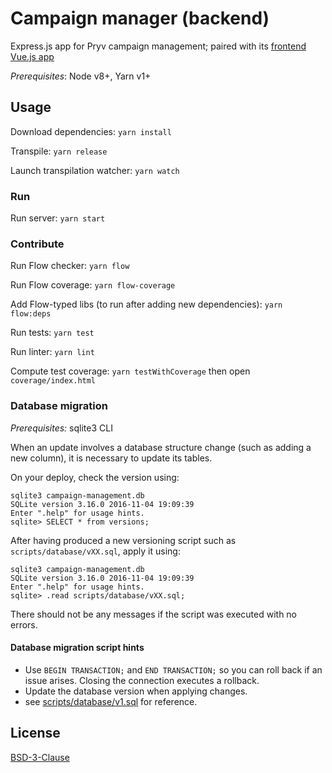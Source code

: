 
# Campaign manager (backend)

Express.js app for Pryv campaign management; paired with its [frontend Vue.js app](https://github.com/pryv/poc-campaign-manager-frontend)

*Prerequisites*: Node v8+, Yarn v1+

## Usage

Download dependencies: `yarn install`

Transpile: `yarn release`

Launch transpilation watcher: `yarn watch`

### Run

Run server: `yarn start`

### Contribute

Run Flow checker: `yarn flow`

Run Flow coverage: `yarn flow-coverage`

Add Flow-typed libs (to run after adding new dependencies): `yarn flow:deps`

Run tests: `yarn test`

Run linter: `yarn lint`

Compute test coverage: `yarn testWithCoverage` then open `coverage/index.html`

### Database migration

*Prerequisites:* sqlite3 CLI

When an update involves a database structure change (such as adding a new column), it is necessary to update its tables.

On your deploy, check the version using:

```sqlite
sqlite3 campaign-management.db
SQLite version 3.16.0 2016-11-04 19:09:39
Enter ".help" for usage hints.
sqlite> SELECT * from versions;
```

After having produced a new versioning script such as `scripts/database/vXX.sql`, apply it using:

```sqlite
sqlite3 campaign-management.db
SQLite version 3.16.0 2016-11-04 19:09:39
Enter ".help" for usage hints.
sqlite> .read scripts/database/vXX.sql;
```

There should not be any messages if the script was executed with no errors.

#### Database migration script hints

- Use `BEGIN TRANSACTION;` and `END TRANSACTION;` so you can roll back if an issue arises. Closing the connection executes a rollback.
- Update the database version when applying changes.
- see [scripts/database/v1.sql](scripts/database/v1.sql) for reference.


## License

[BSD-3-Clause](LICENSE)
